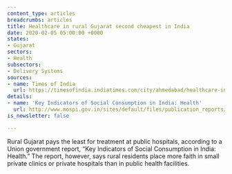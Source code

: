 ```yaml
---
content_type: articles
breadcrumbs: articles
title: Healthcare in rural Gujarat second cheapest in India
date: 2020-02-05 05:00:00 +0000
states:
- Gujarat
sectors:
- Health
subsectors:
- Delivery Systems
sources:
- name: Times of India
  url: https://timesofindia.indiatimes.com/city/ahmedabad/healthcare-in-rural-gujarat-second-cheapest-in-india/articleshow/73886041.cms
details:
- name: 'Key Indicators of Social Consumption in India: Health'
  url: http://www.mospi.gov.in/sites/default/files/publication_reports/KI_Health_75th_Final.pdf
is_newsletter: false

---
```

Rural Gujarat pays the least for treatment at public hospitals, according to a Union government report, “Key Indicators of Social Consumption in India: Health.” The report, however, says rural residents place more faith in small private clinics or private hospitals than in public health facilities.
